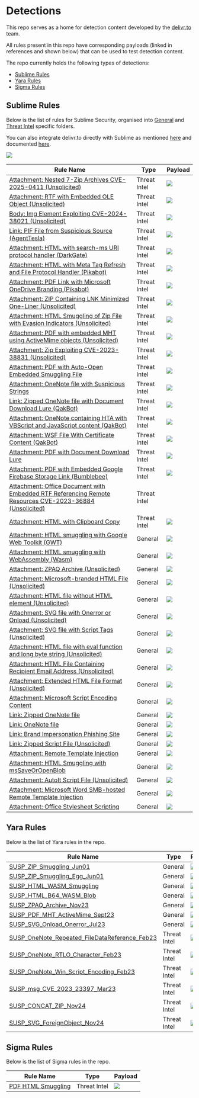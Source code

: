 # Detections

This repo serves as a home for detection content developed by the [delivr.to](https://delivr.to) team.

All rules present in this repo have corresponding payloads (linked in references and shown below) that can be used to test detection content.

The repo currently holds the following types of detections:

- [Sublime Rules](#sublime-rules)
- [Yara Rules](#yara-rules)
- [Sigma Rules](#sigma-rules)

## Sublime Rules

Below is the list of rules for Sublime Security, organised into [General](sublime-rules/general/) and [Threat Intel](sublime-rules/threatintel/) specific folders.

You can also integrate delivr.to directly with Sublime as mentioned [here](https://blog.delivr.to/introducing-delivrto-7a8840ff5ed5) and documented [here](https://docs.delivr.to/docs/integrations/sublime_integration.html).

![](assets/delivrto-sublime-integration-results.png)

| Rule Name                                            | Type       | Payload 	| 
|------------------------------------------------------|------------|----------	| 
| [Attachment: Nested 7-Zip Archives CVE-2025-0411 (Unsolicited)](sublime-rules/threatintel/attachment_nested_7zip.yml ) 	               | Threat Intel    |   [![](assets/delivrto.png)](https://delivr.to/?id=68d7b0e8-4faf-47d0-9b5e-e8c083156ef6)        | 
| [Attachment: RTF with Embedded OLE Object (Unsolicited)](sublime-rules/threatintel/attachment_rtf_embedded_ole_object.yml ) 	               | Threat Intel    |   [![](assets/delivrto.png)](https://delivr.to/?id=d22c9632-3c31-44a9-ac09-df6c01cc0a26)        | 
| [Body: Img Element Exploiting CVE-2024-38021 (Unsolicited)](sublime-rules/threatintel/body_cve_2024_38021.yml ) 	               | Threat Intel    |   [![](assets/delivrto.png)](https://delivr.to/payloads?id=a0c7d2a6-4fb0-4120-b658-17a408c2d68e)        | 
| [Link: PIF File from Suspicious Source (AgentTesla)](sublime-rules/threatintel/link_agenttesla_pif.yml ) 	               | Threat Intel    |   [![](assets/delivrto.png)](https://delivr.to/payloads?id=756f48df-4e6b-4855-bbb6-e673dfd4c705)        | 
| [Attachment: HTML with search-ms URI protocol handler (DarkGate)](sublime-rules/threatintel/attachment_html_search_ms.yml ) 	               | Threat Intel    |   [![](assets/delivrto.png)](https://delivr.to/payloads?id=e3d89f22-df99-4693-b788-03022288ec43)        | 
| [Attachment: HTML with Meta Tag Refresh and File Protocol Handler (Pikabot)](sublime-rules/threatintel/attachment_html_meta_refresh.yml ) 	               | Threat Intel    |   [![](assets/delivrto.png)](https://delivr.to/payloads?id=86dc74b5-ed67-41c9-8dc9-889ef11304d2)        | 
| [Attachment: PDF Link with Microsoft OneDrive Branding (Pikabot)](sublime-rules/threatintel/attachment_pdf_with_onedrive_pikabot_lure.yml ) 	               | Threat Intel    |   [![](assets/delivrto.png)](https://delivr.to/payloads?id=a27587a6-ac97-4174-8f9e-c388ae54b0b4)        | 
| [Attachment: ZIP Containing LNK Minimized One-Liner (Unsolicited)](sublime-rules/threatintel/attachment_lnk_oneliner.yml ) 	               | Threat Intel    |   [![](assets/delivrto.png)](https://delivr.to/payloads?id=2c258e20-9400-4c5d-9954-91eb2fa21050)        | 
| [Attachment: HTML Smuggling of Zip File with Evasion Indicators (Unsolicited)](sublime-rules/threatintel/attachment_html_smuggling_zip_with_evasion.yml ) 	               | Threat Intel    |   [![](assets/delivrto.png)](https://delivr.to/payloads?id=37541776-bc8e-4af7-a54e-de97052ec092)        | 
| [Attachment: PDF with embedded MHT using ActiveMime objects (Unsolicited)](sublime-rules/threatintel/attachment_pdf_activemime_polyglot.yml) 	               | Threat Intel    |   [![](assets/delivrto.png)](https://delivr.to/payloads?id=d93ea8ea-d421-4a1e-955b-a346a9eefa23)        | 
| [Attachment: Zip Exploiting CVE-2023-38831 (Unsolicited)](sublime-rules/threatintel/attachment_cve_2023_38831.yml) 	               | Threat Intel    |   [![](assets/delivrto.png)](https://delivr.to/payloads?id=ab969e8a-bf5c-45a6-acd0-0dd2b2a34750)        | 
| [Attachment: PDF with Auto-Open Embedded Smuggling File](sublime-rules/threatintel/attachment_pdf_with_embedded_smuggling_file.yml) 	               | Threat Intel    |   [![](assets/delivrto.png)](https://delivr.to/payloads?id=8d9b646c-cbf9-434e-8e1e-a014bd6248a7)        | 
| [Attachment: OneNote file with Suspicious Strings](sublime-rules/threatintel/attachment_onenote_suspicious_strings.yml) 	               | Threat Intel    |   [![](assets/delivrto.png)](https://delivr.to/payloads?id=56188625-d386-489e-bf50-604d89675c2a)        | 
| [Link: Zipped OneNote file with Document Download Lure (QakBot)](sublime-rules/threatintel/link_qakbot_zipped_onenote_doc_download_lure.yml) 	               | Threat Intel    |  [![](assets/delivrto.png)](https://delivr.to/payloads?id=cee09f6e-9cac-4fc9-a033-c69254e6396c)         | 
| [Attachment: OneNote containing HTA with VBScript and JavaScript content (QakBot)](sublime-rules/threatintel/attachment_qakbot_onenote_with_hta_containing_javascript_vbscript.yml) 	               | Threat Intel    |     [![](assets/delivrto.png)](https://delivr.to/payloads?id=56188625-d386-489e-bf50-604d89675c2a)      |
| [Attachment: WSF File With Certificate Content (QakBot)](sublime-rules/threatintel/attachment_wsf_cert_file.yml) 	               | Threat Intel    |     [![](assets/delivrto.png)](https://delivr.to/payloads?id=6f7644eb-f31c-4240-8009-48a8db6fb417)      |
| [Attachment: PDF with Document Download Lure](sublime-rules/threatintel/attachment_pdf_with_document_download_lure.yml) 	               | Threat Intel    |     [![](assets/delivrto.png)](https://delivr.to/payloads?id=5d45687f-b2e3-4add-9b2c-71b68eecb169)      |
| [Attachment: PDF with Embedded Google Firebase Storage Link (Bumblebee)](sublime-rules/threatintel/attachment_pdf_with_firebase_link.yml) 	               | Threat Intel    |     [![](assets/delivrto.png)](https://delivr.to/payloads?id=61b6892e-51d9-4840-8446-4a78c80af5cb)      |
| [Attachment: Office Document with Embedded RTF Referencing Remote Resources CVE-2023-36884 (Unsolicited)](sublime-rules/threatintel/attachment_cve_2023_36884.yml) 	               | Threat Intel    |        | 
| [Attachment: HTML with Clipboard Copy](sublime-rules/threatintel/attachment_html_clipboard_copy.yml) | Threat Intel | [![](assets/delivrto.png)](https://delivr.to/payloads?id=ba093532-4a4a-488d-97fd-eadf3eb93bc2) |
| [Attachment: HTML smuggling with Google Web Toolkit (GWT)](sublime-rules/general/attachment_html_file_with_gwt.yml ) 	               | General    |   [![](assets/delivrto.png)](https://delivr.to/payloads?id=a9d13662-2cbf-4c96-9f2e-f303afed8c6e)        | 
| [Attachment: HTML smuggling with WebAssembly (Wasm)](sublime-rules/general/attachment_html_file_with_wasm.yml ) 	               | General    |   [![](assets/delivrto.png)](https://delivr.to/payloads?id=126f0f5f-f2da-488e-9c82-af0aea90f154)        | 
| [Attachment: ZPAQ Archive (Unsolicited)](sublime-rules/general/attachment_zpaq_archive_unsolicited.yml) 	               | General    |   [![](assets/delivrto.png)](https://delivr.to/payloads?id=33ac88a5-56fd-4c64-b01d-9489ea1fe00e)        | 
| [Attachment: Microsoft-branded HTML File (Unsolicited)](sublime-rules/general/attachment_microsoft_branded_html.yml) 	               | General    |   [![](assets/delivrto.png)](https://delivr.to/payloads?id=37541776-bc8e-4af7-a54e-de97052ec092)        | 
| [Attachment: HTML file without HTML element (Unsolicited)](sublime-rules/general/attachment_html_file_without_html_elements.yml) 	               | General    |   [![](assets/delivrto.png)](https://delivr.to/payloads?id=db56849c-7ae3-43b4-b07a-527b86217f43)        | 
| [Attachment: SVG file with Onerror or Onload (Unsolicited)](sublime-rules/general/attachment_svg_with_onload_onerror.yml) 	               | General    |   [![](assets/delivrto.png)](https://delivr.to/payloads?id=01b3a3e8-dec1-4106-b782-d82c1fe658a9)        | 
| [Attachment: SVG file with Script Tags (Unsolicited)](sublime-rules/general/attachment_svg_with_script_element.yml) 	               | General    |   [![](assets/delivrto.png)](https://delivr.to/payloads?id=3dce858d-7be3-412e-85d9-84f3b9845275)        | 
| [Attachment: HTML file with eval function and long byte string (Unsolicited)](sublime-rules/general/attachment_html_eval_byte_string.yml) 	               | General    |   [![](assets/delivrto.png)](https://delivr.to/payloads?id=2e5e3a7b-457d-4bd9-8cbe-77d3f403b74c)        | 
| [Attachment: HTML File Containing Recipient Email Address (Unsolicited)](sublime-rules/general/attachment_html_file_with_recipient_email.yml) 	               | General    |   [![](assets/delivrto.png)](https://delivr.to/payloads?id=648f544d-a2b0-4968-884e-a5d1a72f51fb)        | 
| [Attachment: Extended HTML File Format (Unsolicited)](sublime-rules/general/attachment_xhtml.yml ) 	               | General    |   [![](assets/delivrto.png)](https://delivr.to/payloads?id=44381a80-9269-4974-9d16-a62318ec39f3)        | 
| [Attachment: Microsoft Script Encoding Content](sublime-rules/general/attachment_microsoft_script_encoding_content.yml ) 	               | General    |   [![](assets/delivrto.png)](https://delivr.to/payloads?id=e8dce489-d33e-46b5-9e9f-cf2713abd213)        | 
| [Link: Zipped OneNote file](sublime-rules/general/link_zipped_onenote.yml) 	               | General    |   [![](assets/delivrto.png)](https://delivr.to/payloads?id=cee09f6e-9cac-4fc9-a033-c69254e6396c)        | 
| [Link: OneNote file](sublime-rules/general/link_onenote.yml) 	               | General    |   [![](assets/delivrto.png)](https://delivr.to/payloads?id=ea1b0f0e-fe2b-4ec9-8ba6-56cedf98066e)        | 
| [Link: Brand Impersonation Phishing Site](sublime-rules/general/link_brand_impersonation_phishing_site.yml) 	               | General    |   [![](assets/delivrto.png)](https://delivr.to/payloads?id=14bacd0a-a160-4343-80ef-fa7998a32d2d)        | 
| [Link: Zipped Script File (Unsolicited)](sublime-rules/general/attachment_autoit.yml) 	               | General    |   [![](assets/delivrto.png)](https://delivr.to/payloads?id=a8e3b1ee-6454-4b45-9b0f-31bf195f059b)        | 
| [Attachment: Remote Template Injection](sublime-rules/general/attachment_remote_template_injection.yml) 	               | General    |   [![](assets/delivrto.png)](https://delivr.to/payloads?id=ef187d5d-3188-483e-b3b5-9ab5e0e032f7)        | 
| [Attachment: HTML Smuggling with msSaveOrOpenBlob](sublime-rules/general/attachment_mssaveoropenblob.yml) 	               | General    |   [![](assets/delivrto.png)](https://delivr.to/payloads?id=be91a311-a023-4221-96da-6f5b717fdc54)        | 
| [Attachment: AutoIt Script File (Unsolicited)](sublime-rules/general/link_zipped_script.yml) 	               | General    |   [![](assets/delivrto.png)](https://delivr.to/payloads?id=84e421f8-ffc6-425b-b64d-df0a32e8c679)        | 
| [Attachment: Microsoft Word SMB-hosted Remote Template Injection](sublime-rules/general/attachment_smb_remote_template_injection.yml) | General | [![](assets/delivrto.png)](https://delivr.to/payloads?id=73895e1a-4c15-4d1e-8e17-60f05baafdd2) |
| [Attachment: Office Stylesheet Scripting](sublime-rules/general/attachment_office_stylesheet_scripting.yml) | General | [![](assets/delivrto.png)](https://delivr.to?id=7d1a16d0-0b46-4feb-8e97-1d193639a0e9) |

## Yara Rules

Below is the list of Yara rules in the repo. 

| Rule Name                                            | Type       | Payload 	| 
|------------------------------------------------------|------------|----------	| 
| [SUSP_ZIP_Smuggling_Jun01](yara-rules/zip_smuggling.yar)	               | General    |   [![](assets/delivrto.png)](https://delivr.to/?id=2e5ed859-746f-4e1f-a93a-1e0b0985a576)        | 
| [SUSP_ZIP_Smuggling_Egg_Jun01](yara-rules/zip_smuggling.yar)	               | General    |   [![](assets/delivrto.png)](https://delivr.to/?id=2e5ed859-746f-4e1f-a93a-1e0b0985a576)        | 
| [SUSP_HTML_WASM_Smuggling](yara-rules/html_wasm.yar)	               | General    |   [![](assets/delivrto.png)](https://delivr.to/payloads?id=126f0f5f-f2da-488e-9c82-af0aea90f154)        | 
| [SUSP_HTML_B64_WASM_Blob](yara-rules/html_wasm.yar)	               | General    |   [![](assets/delivrto.png)](https://delivr.to/payloads?id=126f0f5f-f2da-488e-9c82-af0aea90f154)        | 
| [SUSP_ZPAQ_Archive_Nov23](yara-rules/zpaq_archives.yar)	               | General    |   [![](assets/delivrto.png)](https://delivr.to/payloads?id=33ac88a5-56fd-4c64-b01d-9489ea1fe00e)        | 
| [SUSP_PDF_MHT_ActiveMime_Sept23](yara-rules/pdf_mht_activemime.yar)	               | General    |   [![](assets/delivrto.png)](https://delivr.to/payloads?id=d93ea8ea-d421-4a1e-955b-a346a9eefa23)        | 
| [SUSP_SVG_Onload_Onerror_Jul23](yara-rules/svg_onload_onerror.yar)	               | General    |   [![](assets/delivrto.png)](https://delivr.to/payloads?id=01b3a3e8-dec1-4106-b782-d82c1fe658a9)        | 
| [SUSP_OneNote_Repeated_FileDataReference_Feb23](yara-rules/onenote_repeated_files.yar)	               | Threat Intel    |   [![](assets/delivrto.png)](https://delivr.to/payloads?id=2722d95f-f51d-4ad7-aeb1-60a38e52ae5e)        | 
| [SUSP_OneNote_RTLO_Character_Feb23](yara-rules/onenote_rtlo_filename.yar)	               | Threat Intel    |   [![](assets/delivrto.png)](https://delivr.to/payloads?id=44bab49e-21f0-40ef-8851-f9ea70d6b001)        | 
| [SUSP_OneNote_Win_Script_Encoding_Feb23](yara-rules/onenote_windows_script_encoding_file.yar )	               | Threat Intel    |   [![](assets/delivrto.png)](https://delivr.to/payloads?id=e8dce489-d33e-46b5-9e9f-cf2713abd213)        | 
| [SUSP_msg_CVE_2023_23397_Mar23](yara-rules/msg_cve_2023_23397.yar )	               | Threat Intel    |   [![](assets/delivrto.png)](https://delivr.to/payloads?id=494a2718-a012-45d5-9fe8-27465b0c1809)        | 
| [SUSP_CONCAT_ZIP_Nov24](yara-rules/concatenated_zip.yar )	               | Threat Intel    |   [![](assets/delivrto.png)](https://delivr.to/payloads?id=a8ebf059-b4e6-4d83-9953-6a97cdd5b5b0)        | 
| [SUSP_SVG_ForeignObject_Nov24](yara-rules/svg_foreignobject.yar )	               | Threat Intel    |   [![](assets/delivrto.png)](https://delivr.to/?id=693b7b56-db9a-43e7-a2ed-b02bb0e618c1)        | 

## Sigma Rules

Below is the list of Sigma rules in the repo.

| Rule Name                                            | Type       | Payload 	| 
|------------------------------------------------------|------------|----------	| 
| [PDF HTML Smuggling](sigma-rules/file_event_win_pdf_html_smuggle.yml)	               | Threat Intel    |   [![](assets/delivrto.png)](https://delivr.to/payloads?id=10fea5c5-9a05-423d-82cb-ea21e28ddc27)        | 
